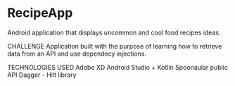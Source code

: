 # RecipeApp
Android application that displays uncommon and cool food recipes ideas.

CHALLENGE
Application built with the purpose of learning how to retrieve data from an API and use dependecy injections.

TECHNOLOGIES USED
Adobe XD
Android Studio + Kotlin
Spoonaular public API
Dagger - Hilt library
